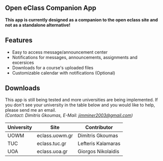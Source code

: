## Open eClass Companion App
**This app is currently designed as a companion to the open eclass site and not as a standalone alternative!**

## Features
- Easy to access message/announcement center
- Notifications for messages, announcements, assignments and excersices
- Downloads for a course's uploaded files
- Customizable calendar with notifications (Optional)

## Downloads
This app is still being tested and more universities are being implemented.
If you don't see your university in the table below and you would like to help, please send me an email.  
_(Contact: Dimitris Gkoumas, E-Mail: jimminer2003@gmail.com)_

| University | Site           | Contributor        |
|------------|----------------|--------------------|
| UOWM       | eclass.uowm.gr | Dimitris Gkoumas   |
| TUC        | eclass.tuc.gr  | Lefteris Kalamaras |
| UOA        | eclass.uoa.gr  | Giorgos Nikolaidis |